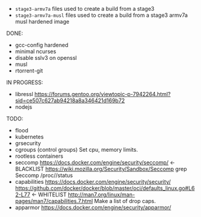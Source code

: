 * `stage3-armv7a` files used to create a build from a stage3
* `stage3-armv7a-musl` files used to create a build from a stage3 armv7a musl hardened image

DONE:
* gcc-config hardened
* minimal ncurses
* disable sslv3 on openssl
* musl
* rtorrent-git

IN PROGRESS:
* libressl
https://forums.gentoo.org/viewtopic-p-7942264.html?sid=ce507c627ab94218a8a346421d169b72
* nodejs

TODO:
* flood
* kubernetes
* grsecurity
* cgroups (control groups)
Set cpu, memory limits.
* rootless containers
* seccomp
https://docs.docker.com/engine/security/seccomp/ <- BLACKLIST
https://wiki.mozilla.org/Security/Sandbox/Seccomp 
grep Seccomp /proc/<pid>/status
* capabilities
https://docs.docker.com/engine/security/security/
https://github.com/docker/docker/blob/master/oci/defaults_linux.go#L62-L77 <- WHITELIST
http://man7.org/linux/man-pages/man7/capabilities.7.html
Make a list of drop caps.
* apparmor
https://docs.docker.com/engine/security/apparmor/
